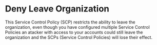 # Deny Leave Organization

This Service Control Policy (SCP) restricts the ability to leave the organization, even though you have configured multiple Service Control Policies an atacker with access to your accounts could still leave the organization and the SCPs (Service Control Policies) will lose their effect. 